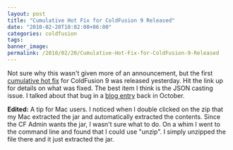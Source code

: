 ```yaml
---
layout: post
title: "Cumulative Hot Fix for ColdFusion 9 Released"
date: "2010-02-20T10:02:00+06:00"
categories: coldfusion 
tags: 
banner_image: 
permalink: /2010/02/20/Cumulative-Hot-Fix-for-ColdFusion-9-Released
---
```


Not sure why this wasn't given more of an announcement, but the first <a href="http://kb2.adobe.com/cps/825/cpsid_82536.html">cumulative hot fix</a> for ColdFusion 9 was released yesterday. Hit the link up for details on what was fixed. The best item I think is the JSON casting issue. I talked about that bug in a <a href="http://www.raymondcamden.com/index.cfm/2009/10/19/ColdFusion-9-JSON-Bug">blog entry</a> back in October.

<b>Edited:</b> A tip for Mac users. I noticed when I double clicked on the zip that my Mac extracted the jar and automatically extracted the contents. Since the CF Admin wants the jar, I wasn't sure what to do. On a whim I went to the command line and found that I could use "unzip". I simply unzipped the file there and it just extracted the jar.